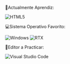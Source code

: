 



📃Actualmente Aprendiz:

![HTML5](https://img.shields.io/badge/html5-%23E34F26.svg?style=for-the-badge&logo=html5&logoColor=white)

💻Sistema Operativo Favorito:

![Windows](https://img.shields.io/badge/Windows-0078D6?style=for-the-badge&logo=windows&logoColor=white)
![RTX](https://img.shields.io/badge/NVIDIA-GTX1650-76B900?style=for-the-badge&logo=nvidia&logoColor=white)

📁Editor a Practicar:

![Visual Studio Code](https://img.shields.io/badge/Visual%20Studio%20Code-0078d7.svg?style=for-the-badge&logo=visual-studio-code&logoColor=white)
